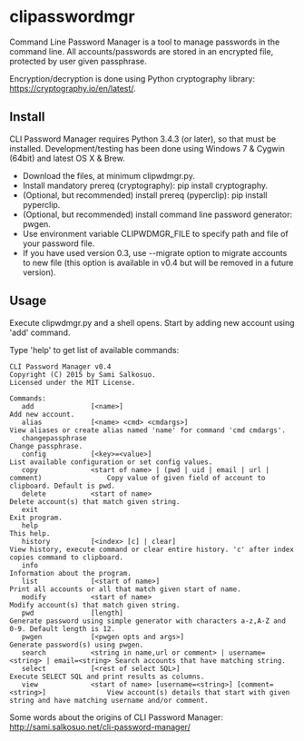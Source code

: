 clipasswordmgr
==============

Command Line Password Manager is a tool to manage passwords in the command line. All accounts/passwords are stored in an encrypted file, protected by user given passphrase.

Encryption/decryption is done using Python cryptography library: https://cryptography.io/en/latest/.

## Install

CLI Password Manager requires Python 3.4.3 (or later), so that must be installed. 
Development/testing has been done using Windows 7 & Cygwin (64bit) and latest OS X & Brew.

- Download the files, at minimum clipwdmgr.py.
- Install mandatory prereq (cryptography): pip install cryptography.
- (Optional, but recommended) install prereq (pyperclip): pip install pyperclip.
- (Optional, but recommended) install command line password generator: pwgen.
- Use environment variable CLIPWDMGR_FILE to specify path and file of your password
  file.
- If you have used version 0.3, use --migrate option to migrate accounts to new file
  (this option is available in v0.4 but will be removed in a future version).

## Usage

Execute clipwdmgr.py and a shell opens. Start by adding new account using 'add' command.

Type 'help' to get list of available commands:
```
CLI Password Manager v0.4
Copyright (C) 2015 by Sami Salkosuo.
Licensed under the MIT License.

Commands:
   add              [<name>]                                                             Add new account.
   alias            [<name> <cmd> <cmdargs>]                                             View aliases or create alias named 'name' for command 'cmd cmdargs'.
   changepassphrase                                                                      Change passphrase.
   config           [<key>=<value>]                                                      List available configuration or set config values.
   copy             <start of name> | (pwd | uid | email | url | comment)                Copy value of given field of account to clipboard. Default is pwd.
   delete           <start of name>                                                      Delete account(s) that match given string.
   exit                                                                                  Exit program.
   help                                                                                  This help.
   history          [<index> [c] | clear]                                                View history, execute command or clear entire history. 'c' after index copies command to clipboard.
   info                                                                                  Information about the program.
   list             [<start of name>]                                                    Print all accounts or all that match given start of name.
   modify           <start of name>                                                      Modify account(s) that match given string.
   pwd              [length]                                                             Generate password using simple generator with characters a-z,A-Z and 0-9. Default length is 12.
   pwgen            [<pwgen opts and args>]                                              Generate password(s) using pwgen.
   search           <string in name,url or comment> | username=<string> | email=<string> Search accounts that have matching string.
   select           [<rest of select SQL>]                                               Execute SELECT SQL and print results as columns.
   view             <start of name> [username=<string>] [comment=<string>]               View account(s) details that start with given string and have matching username and/or comment.
   ```
                                                              
Some words about the origins of CLI Password Manager: http://sami.salkosuo.net/cli-password-manager/
